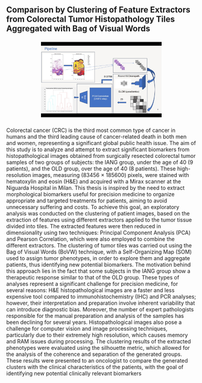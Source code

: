 <h2 align="left">Comparison by Clustering of Feature Extractors from Colorectal Tumor Histopathology Tiles Aggregated with Bag of Visual Words</h2>

###

<div align="center">
  <img height="200" src="https://github.com/Tonyb94/DigitalPathology/blob/master/PIPELINE.jpeg"  />
</div>

###

<p align="left">Colorectal cancer (CRC) is the third most common type of cancer in humans and the third leading cause of cancer-related death in both men and women, representing a significant global public health issue. The aim of this study is to analyze and attempt to extract significant biomarkers from histopathological images obtained from surgically resected colorectal tumor samples of two groups of subjects: the IANG group, under the age of 40 (9 patients), and the OLD group, over the age of 40 (8 patients). These high-resolution images, measuring (83456 × 185600) pixels, were stained with hematoxylin and eosin (H&E) and acquired with a Mirax scanner at the Niguarda Hospital in Milan. This thesis is inspired by the need to extract morphological biomarkers useful for precision medicine to organize appropriate and targeted treatments for patients, aiming to avoid unnecessary suffering and costs. To achieve this goal, an exploratory analysis was conducted on the clustering of patient images, based on the extraction of features using different extractors applied to the tumor tissue divided into tiles. The extracted features were then reduced in dimensionality using two techniques: Principal Component Analysis (PCA) and Pearson Correlation, which were also employed to combine the different extractors. The clustering of tumor tiles was carried out using the Bag of Visual Words (BoVW) technique, with a Self-Organizing Map (SOM) used to assign tumor phenotypes, in order to explore them and aggregate patients, thus identifying new potential biomarkers. The motivation behind this approach lies in the fact that some subjects in the IANG group show a therapeutic response similar to that of the OLD group. These types of analyses represent a significant challenge for precision medicine, for several reasons: H&E histopathological images are a faster and less expensive tool compared to immunohistochemistry (IHC) and PCR analyses; however, their interpretation and preparation involve inherent variability that can introduce diagnostic bias. Moreover, the number of expert pathologists responsible for the manual preparation and analysis of the samples has been declining for several years. Histopathological images also pose a challenge for computer vision and image processing techniques, particularly due to their extremely high resolution, which causes memory and RAM issues during processing. The clustering results of the extracted phenotypes were evaluated using the silhouette metric, which allowed for the analysis of the coherence and separation of the generated groups. These results were presented to an oncologist to compare the generated clusters with the clinical characteristics of the patients, with the goal of identifying new potential clinically relevant biomarkers</p>

###
